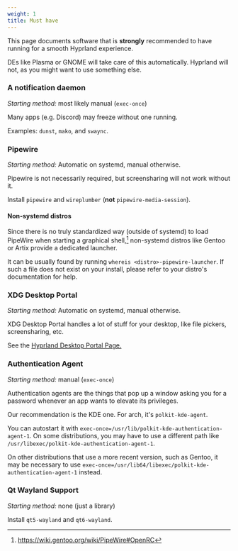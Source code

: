 ```yaml
---
weight: 1
title: Must have
---
```


This page documents software that is **strongly** recommended to have running
for a smooth Hyprland experience.

DEs like Plasma or GNOME will take care of this automatically. Hyprland will
not, as you might want to use something else.

### A notification daemon

_Starting method:_ most likely manual (`exec-once`)

Many apps (e.g. Discord) may freeze without one running.

Examples: `dunst`, `mako`, and `swaync`.

### Pipewire

_Starting method:_ Automatic on systemd, manual otherwise.

Pipewire is not necessarily required, but screensharing will not work without
it.

Install `pipewire` and `wireplumber` (**not** `pipewire-media-session`).

#### Non-systemd distros

Since there is no truly standardized way (outside of systemd) to load PipeWire
when starting a graphical shell,[^1] non-systemd distros like Gentoo or Artix
provide a dedicated launcher.

It can be usually found by running `whereis <distro>-pipewire-launcher`. If such
a file does not exist on your install, please refer to your distro's documentation
for help.

[^1]: https://wiki.gentoo.org/wiki/PipeWire#OpenRC

### XDG Desktop Portal

_Starting method:_ Automatic on systemd, manual otherwise.

XDG Desktop Portal handles a lot of stuff for your desktop, like file pickers,
screensharing, etc.

See the [Hyprland Desktop Portal Page.](../xdg-desktop-portal-hyprland)

### Authentication Agent

_Starting method:_ manual (`exec-once`)

Authentication agents are the things that pop up a window asking you for a
password whenever an app wants to elevate its privileges.

Our recommendation is the KDE one. For arch, it's `polkit-kde-agent`.

You can autostart it with
`exec-once=/usr/lib/polkit-kde-authentication-agent-1`. 
On some distributions, you may have to use a different path like 
`/usr/libexec/polkit-kde-authentication-agent-1`.

On other distributions that use a more recent version, such as Gentoo, it may be
necessary to use
`exec-once=/usr/lib64/libexec/polkit-kde-authentication-agent-1` instead.

### Qt Wayland Support

_Starting method:_ none (just a library)

Install `qt5-wayland` and `qt6-wayland`.
